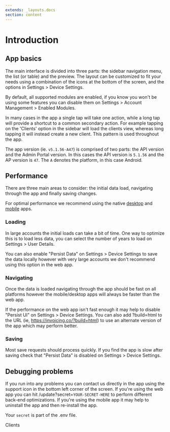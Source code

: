 ```yaml
---
extends: _layouts.docs 
section: content
---
```


# Introduction

## App basics

The main interface is divided into three parts: the sidebar navigation menu, the list (or table) and the preview. The
layout can be customized to fit your needs using a combination of the icons at the bottom of the screen, and the options in Settings > Device Settings.

By default, all supported modules are enabled, if you know you won't be using some features you can disable them on
Settings > Account Management > Enabled Modules.

In many cases in the app a single tap will take one action, while a long tap will provide a shortcut to a common
secondary action. For example tapping on the 'Clients' option in the sidebar will load the clients view, whereas long
tapping it will instead create a new client. This pattern is used throughout the app.

The app version (ie. `v5.1.56-A47`) is comprised of two parts: the API version and the Admin Portal version. In this cases the API version is `5.1.56` and the AP version is `47`. The `A` denotes the platform, in this case Android.

## Performance

There are three main areas to consider: the initial data load, navigating through the app and finally saving changes.

<x-info>

For optimal performance we recommend using the native [desktop](https://invoiceninja.com/desktop) and [mobile](https://invoiceninja.com/mobile) apps.

</x-info>

### Loading

In large accounts the initial loads can take a bit of time. One way to optimize this is to load less data, you can select the number of years to load on Settings > User Details.

You can also enable "Persist Data" on Settings > Device Settings to save the data locally however with very large accounts we don't recommend using this option in the web app.

### Navigating

Once the data is loaded navigating through the app should be fast on all platforms however the mobile/desktop apps will always be faster than the web app.

If the performance on the web app isn't fast enough it may help to disable "Persist UI" on Settings > Device Settings. You can also add ?build=html to the URL (ie, https://invoicing.co/?build=html) to use an alternate version of the app which may perform better.

### Saving

Most save requests should process quickly. If you find the app is slow after saving check that "Persist Data" is disabled on Settings > Device Settings.

## Debugging problems

If you run into any problems you can contact us directly in the app using the support icon in the bottom left corner of
the screen. If you're using the web app you can hit /update?secret=`YOUR-SECRET-HERE` to perform different back-end optimizations. If
you're using the mobile app it may help to uninstall the app and then re-install the app.

Your `secret` is part of the .env file.

<x-next url=/docs/clients>Clients</x-next>